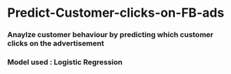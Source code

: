 # Predict-Customer-clicks-on-FB-ads
### Anaylze customer behaviour by predicting which customer clicks on the advertisement
### Model used : Logistic Regression
